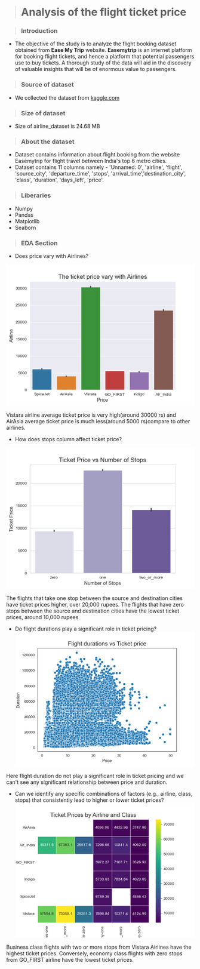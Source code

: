 > #  Analysis of the flight ticket price

> ### Introduction
* The objective of the study is to analyze the flight booking dataset obtained from **Ease My Trip** website. **Easemytrip** is an internet platform for booking flight tickets, and hence a platform that potential passengers use to buy tickets. A thorough study of the data will aid in the discovery of valuable insights that will be of enormous value to passengers.
> ### Source of dataset
 * We collected the dataset from [kaggle.com](https://www.kaggle.com/datasets/shubhambathwal/flight-price-prediction)
 
 > ### Size of dataset
 * Size of airline_dataset is 24.68 MB

 > ### About the dataset
* Dataset contains information about flight booking from the website Easemytrip for flight travel between India's top 6 metro cities. 
* Dataset contains 11 columns namely - 'Unnamed: 0', 'airline', 'flight', 'source_city', 'departure_time', 'stops', 'arrival_time','destination_city', 'class', 'duration', 'days_left', 'price'.

> ### Liberaries
* Numpy
* Pandas
* Matplotlib
* Seaborn

> ### EDA Section
 
* Does price vary with Airlines?

![barplot](price_airline.png)

Vistara airline average ticket price is very high(around 30000 rs) and AirAsia average ticket price is much less(around 5000 rs)compare to other airlines.

* How does stops column affect ticket price?
  
![sr](stops.png)

The flights that take one stop between the source and destination cities have ticket prices higher, over 20,000 rupees. The flights that have zero stops between the source and destination cities have the lowest ticket prices, around 10,000 rupees

* Do flight durations play a significant role in ticket pricing?
![scatter](scatter.png)
 
 Here flight duration do not play a significant role in ticket pricing and we can't see any significant relationship between price and duration.

 * Can we identify any specific combinations of factors (e.g., airline, class, stops) that consistently lead to higher or lower ticket prices? 
![heatmap](heatmap.png)

 Business class flights with two or more stops from Vistara Airlines have the highest ticket prices. Conversely, economy class flights with zero stops from GO_FIRST airline have the lowest ticket prices.

 

